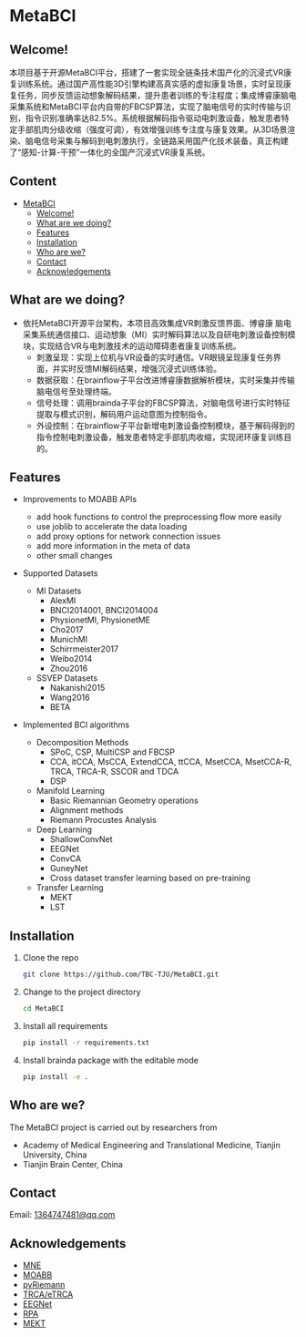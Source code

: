 # MetaBCI

## Welcome! 
本项目基于开源MetaBCI平台，搭建了一套实现全链条技术国产化的沉浸式VR康复训练系统。通过国产高性能3D引擎构建高真实感的虚拟康复场景，实时呈现康复任务，同步反馈运动想象解码结果，提升患者训练的专注程度；集成博睿康脑电采集系统和MetaBCI平台内自带的FBCSP算法，实现了脑电信号的实时传输与识别，指令识别准确率达82.5%。系统根据解码指令驱动电刺激设备，触发患者特定手部肌肉分级收缩（强度可调），有效增强训练专注度与康复效果。从3D场景渲染、脑电信号采集与解码到电刺激执行，全链路采用国产化技术装备，真正构建了“感知-计算-干预”一体化的全国产沉浸式VR康复系统。

## Content

- [MetaBCI](#metabci)
  - [Welcome!](#welcome)
  - [What are we doing?](#what-are-we-doing)
  - [Features](#features)
  - [Installation](#installation)
  - [Who are we?](#who-are-we)
  - [Contact](#contact)
  - [Acknowledgements](#acknowledgements)

## What are we doing?

* 依托MetaBCI开源平台架构，本项目高效集成VR刺激反馈界面、博睿康
脑电采集系统通信接口、运动想象（MI）实时解码算法以及自研电刺激设备控制模块，实现结合VR与电刺激技术的运动障碍患者康复训练系统。
  - 刺激呈现：实现上位机与VR设备的实时通信。VR眼镜呈现康复任务界面，并实时反馈MI解码结果，增强沉浸式训练体验。
  - 数据获取：在brainflow子平台改进博睿康数据解析模块，实时采集并传输脑电信号至处理终端。
  - 信号处理：调用brainda子平台的FBCSP算法，对脑电信号进行实时特征提取与模式识别，解码用户运动意图为控制指令。
  - 外设控制：在brainflow子平台新增电刺激设备控制模块，基于解码得到的指令控制电刺激设备，触发患者特定手部肌肉收缩，实现闭环康复训练目的。


## Features

* Improvements to MOABB APIs
   - add hook functions to control the preprocessing flow more easily
   - use joblib to accelerate the data loading
   - add proxy options for network connection issues
   - add more information in the meta of data
   - other small changes

* Supported Datasets
   - MI Datasets
     - AlexMI
     - BNCI2014001, BNCI2014004
     - PhysionetMI, PhysionetME
     - Cho2017
     - MunichMI
     - Schirrmeister2017
     - Weibo2014
     - Zhou2016
   - SSVEP Datasets
     - Nakanishi2015
     - Wang2016
     - BETA

* Implemented BCI algorithms
   - Decomposition Methods
     - SPoC, CSP, MultiCSP and FBCSP
     - CCA, itCCA, MsCCA, ExtendCCA, ttCCA, MsetCCA, MsetCCA-R, TRCA, TRCA-R, SSCOR and TDCA
     - DSP
   - Manifold Learning
     - Basic Riemannian Geometry operations
     - Alignment methods
     - Riemann Procustes Analysis
   - Deep Learning
     - ShallowConvNet
     - EEGNet
     - ConvCA
     - GuneyNet
     - Cross dataset transfer learning based on pre-training
   - Transfer Learning
     - MEKT
     - LST

## Installation

1. Clone the repo
   ```sh
   git clone https://github.com/TBC-TJU/MetaBCI.git
   ```
2. Change to the project directory
   ```sh
   cd MetaBCI
   ```
3. Install all requirements
   ```sh
   pip install -r requirements.txt 
   ```
4. Install brainda package with the editable mode
   ```sh
   pip install -e .
   ```
## Who are we?

The MetaBCI project is carried out by researchers from 
- Academy of Medical Engineering and Translational Medicine, Tianjin University, China
- Tianjin Brain Center, China


## Contact

Email: 1364747481@qq.com

## Acknowledgements
- [MNE](https://github.com/mne-tools/mne-python)
- [MOABB](https://github.com/NeuroTechX/moabb)
- [pyRiemann](https://github.com/alexandrebarachant/pyRiemann)
- [TRCA/eTRCA](https://github.com/mnakanishi/TRCA-SSVEP)
- [EEGNet](https://github.com/vlawhern/arl-eegmodels)
- [RPA](https://github.com/plcrodrigues/RPA)
- [MEKT](https://github.com/chamwen/MEKT)
